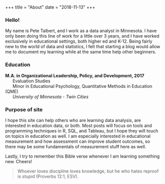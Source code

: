 +++
title = "About"
date = "2018-11-13"
+++

### Hello!

My name is Pete Talbert, and I work as a data analyst in Minnesota. I have only been doing this line of work for a little over 3 years, and I have worked exclusively in educational settings, both higher ed and K-12. Being fairly new to the world of data and statistics, I felt that starting a blog would allow me to document my learning while at the same time help other beginners.

### Education

**M.A. in Organizational Leadership, Policy, and Development, 2017**  
&nbsp;&nbsp;&nbsp;&nbsp;&nbsp;&nbsp;Evaluation Studies  
&nbsp;&nbsp;&nbsp;&nbsp;&nbsp;&nbsp;Minor in Educational Psychology, Quantitative Methods in Education (QME)  
&nbsp;&nbsp;&nbsp;&nbsp;&nbsp;&nbsp;*University of Minnesota - Twin Cities*

### Purpose of site

I hope this site can help others who are learning data analysis, are interested in education data, or both. Most posts will focus on tools and programming techniques in R, SQL, and Tableau, but I hope they will touch on topics in education as well. I am especially interested in educational measurement and how assessment can improve student outcomes, so there may be some fundamentals of measurement stuff here as well.

Lastly, I try to remember this Bible verse whenever I am learning something new. Cheers!

> Whoever loves discipline loves knowledge, but he who hates reproof is stupid (Proverbs 12:1, ESV).
